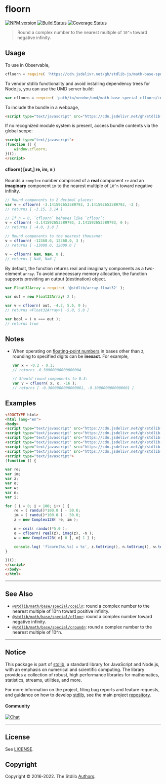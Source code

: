 <!--

@license Apache-2.0

Copyright (c) 2018 The Stdlib Authors.

Licensed under the Apache License, Version 2.0 (the "License");
you may not use this file except in compliance with the License.
You may obtain a copy of the License at

   http://www.apache.org/licenses/LICENSE-2.0

Unless required by applicable law or agreed to in writing, software
distributed under the License is distributed on an "AS IS" BASIS,
WITHOUT WARRANTIES OR CONDITIONS OF ANY KIND, either express or implied.
See the License for the specific language governing permissions and
limitations under the License.

-->

# floorn

[![NPM version][npm-image]][npm-url] [![Build Status][test-image]][test-url] [![Coverage Status][coverage-image]][coverage-url] <!-- [![dependencies][dependencies-image]][dependencies-url] -->

> Round a complex number to the nearest multiple of `10^n` toward negative infinity.



<section class="usage">

## Usage

To use in Observable,

```javascript
cfloorn = require( 'https://cdn.jsdelivr.net/gh/stdlib-js/math-base-special-cfloorn@umd/browser.js' )
```

To vendor stdlib functionality and avoid installing dependency trees for Node.js, you can use the UMD server build:

```javascript
var cfloorn = require( 'path/to/vendor/umd/math-base-special-cfloorn/index.js' )
```

To include the bundle in a webpage,

```html
<script type="text/javascript" src="https://cdn.jsdelivr.net/gh/stdlib-js/math-base-special-cfloorn@umd/browser.js"></script>
```

If no recognized module system is present, access bundle contents via the global scope:

```html
<script type="text/javascript">
(function () {
    window.cfloorn;
})();
</script>
```

#### cfloorn( \[out,] re, im, n )

Rounds a `complex` number comprised of a **real** component `re` and an **imaginary** component `im` to the nearest multiple of `10^n` toward negative infinity.

```javascript
// Round components to 2 decimal places:
var v = cfloorn( -3.141592653589793, 3.141592653589793, -2 );
// returns [ -3.15, 3.14 ]

// If n = 0, `cfloorn` behaves like `cfloor`:
v = cfloorn( -3.141592653589793, 3.141592653589793, 0 );
// returns [ -4.0, 3.0 ]

// Round components to the nearest thousand:
v = cfloorn( -12368.0, 12368.0, 3 );
// returns [ -13000.0, 12000.0 ]

v = cfloorn( NaN, NaN, 0 );
// returns [ NaN, NaN ]
```

By default, the function returns real and imaginary components as a two-element `array`. To avoid unnecessary memory allocation, the function supports providing an output (destination) object.

```javascript
var Float32Array = require( '@stdlib/array-float32' );

var out = new Float32Array( 2 );

var v = cfloorn( out, -4.2, 5.5, 0 );
// returns <Float32Array>[ -5.0, 5.0 ]

var bool = ( v === out );
// returns true
```

</section>

<!-- /.usage -->

<section class="notes">

## Notes

-   When operating on [floating-point numbers][ieee754] in bases other than `2`, rounding to specified digits can be **inexact**. For example,

    ```javascript
    var x = -0.2 - 0.1;
    // returns -0.30000000000000004

    // Should round components to 0.3:
    var v = cfloorn( x, x, -16 );
    // returns [ -0.3000000000000001, -0.3000000000000001 ]
    ```

</section>

<!-- /.notes -->

<section class="examples">

## Examples

<!-- eslint no-undef: "error" -->

```html
<!DOCTYPE html>
<html lang="en">
<body>
<script type="text/javascript" src="https://cdn.jsdelivr.net/gh/stdlib-js/complex-float64@umd/browser.js"></script>
<script type="text/javascript" src="https://cdn.jsdelivr.net/gh/stdlib-js/random-base-randu@umd/browser.js"></script>
<script type="text/javascript" src="https://cdn.jsdelivr.net/gh/stdlib-js/math-base-special-ceil@umd/browser.js"></script>
<script type="text/javascript" src="https://cdn.jsdelivr.net/gh/stdlib-js/complex-real@umd/browser.js"></script>
<script type="text/javascript" src="https://cdn.jsdelivr.net/gh/stdlib-js/complex-imag@umd/browser.js"></script>
<script type="text/javascript" src="https://cdn.jsdelivr.net/gh/stdlib-js/math-base-special-cfloorn@umd/browser.js"></script>
<script type="text/javascript">
(function () {

var re;
var im;
var z;
var o;
var w;
var n;
var i;

for ( i = 0; i < 100; i++ ) {
    re = ( randu()*100.0 ) - 50.0;
    im = ( randu()*100.0 ) - 50.0;
    z = new Complex128( re, im );

    n = ceil( randu()*5.0 );
    o = cfloorn( real(z), imag(z), -n );
    w = new Complex128( o[ 0 ], o[ 1 ] );

    console.log( 'floorn(%s,%s) = %s', z.toString(), n.toString(), w.toString() );
}

})();
</script>
</body>
</html>
```

</section>

<!-- /.examples -->

<!-- Section for related `stdlib` packages. Do not manually edit this section, as it is automatically populated. -->

<section class="related">

* * *

## See Also

-   <span class="package-name">[`@stdlib/math/base/special/cceiln`][@stdlib/math/base/special/cceiln]</span><span class="delimiter">: </span><span class="description">round a complex number to the nearest multiple of 10^n toward positive infinity.</span>
-   <span class="package-name">[`@stdlib/math/base/special/cfloor`][@stdlib/math/base/special/cfloor]</span><span class="delimiter">: </span><span class="description">round a complex number toward negative infinity.</span>
-   <span class="package-name">[`@stdlib/math/base/special/croundn`][@stdlib/math/base/special/croundn]</span><span class="delimiter">: </span><span class="description">round a complex number to the nearest multiple of 10^n.</span>

</section>

<!-- /.related -->

<!-- Section for all links. Make sure to keep an empty line after the `section` element and another before the `/section` close. -->


<section class="main-repo" >

* * *

## Notice

This package is part of [stdlib][stdlib], a standard library for JavaScript and Node.js, with an emphasis on numerical and scientific computing. The library provides a collection of robust, high performance libraries for mathematics, statistics, streams, utilities, and more.

For more information on the project, filing bug reports and feature requests, and guidance on how to develop [stdlib][stdlib], see the main project [repository][stdlib].

#### Community

[![Chat][chat-image]][chat-url]

---

## License

See [LICENSE][stdlib-license].


## Copyright

Copyright &copy; 2016-2022. The Stdlib [Authors][stdlib-authors].

</section>

<!-- /.stdlib -->

<!-- Section for all links. Make sure to keep an empty line after the `section` element and another before the `/section` close. -->

<section class="links">

[npm-image]: http://img.shields.io/npm/v/@stdlib/math-base-special-cfloorn.svg
[npm-url]: https://npmjs.org/package/@stdlib/math-base-special-cfloorn

[test-image]: https://github.com/stdlib-js/math-base-special-cfloorn/actions/workflows/test.yml/badge.svg?branch=main
[test-url]: https://github.com/stdlib-js/math-base-special-cfloorn/actions/workflows/test.yml?query=branch:main

[coverage-image]: https://img.shields.io/codecov/c/github/stdlib-js/math-base-special-cfloorn/main.svg
[coverage-url]: https://codecov.io/github/stdlib-js/math-base-special-cfloorn?branch=main

<!--

[dependencies-image]: https://img.shields.io/david/stdlib-js/math-base-special-cfloorn.svg
[dependencies-url]: https://david-dm.org/stdlib-js/math-base-special-cfloorn/main

-->

[chat-image]: https://img.shields.io/gitter/room/stdlib-js/stdlib.svg
[chat-url]: https://gitter.im/stdlib-js/stdlib/

[stdlib]: https://github.com/stdlib-js/stdlib

[stdlib-authors]: https://github.com/stdlib-js/stdlib/graphs/contributors

[umd]: https://github.com/umdjs/umd
[es-module]: https://developer.mozilla.org/en-US/docs/Web/JavaScript/Guide/Modules

[deno-url]: https://github.com/stdlib-js/math-base-special-cfloorn/tree/deno
[umd-url]: https://github.com/stdlib-js/math-base-special-cfloorn/tree/umd
[esm-url]: https://github.com/stdlib-js/math-base-special-cfloorn/tree/esm
[branches-url]: https://github.com/stdlib-js/math-base-special-cfloorn/blob/main/branches.md

[stdlib-license]: https://raw.githubusercontent.com/stdlib-js/math-base-special-cfloorn/main/LICENSE

[ieee754]: https://en.wikipedia.org/wiki/IEEE_754-1985

<!-- <related-links> -->

[@stdlib/math/base/special/cceiln]: https://github.com/stdlib-js/math-base-special-cceiln/tree/umd

[@stdlib/math/base/special/cfloor]: https://github.com/stdlib-js/math-base-special-cfloor/tree/umd

[@stdlib/math/base/special/croundn]: https://github.com/stdlib-js/math-base-special-croundn/tree/umd

<!-- </related-links> -->

</section>

<!-- /.links -->
